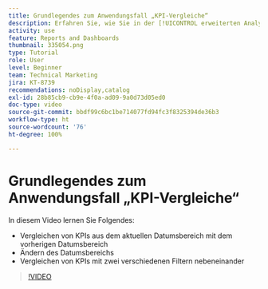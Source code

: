```yaml
---
title: Grundlegendes zum Anwendungsfall „KPI-Vergleiche“
description: Erfahren Sie, wie Sie in der [!UICONTROL erweiterten Analyse] KPIs vom aktuellen Datumsbereich mit einem früheren Datumsbereich vergleichen und wie Sie KPIs mit zwei verschiedenen Filtern vergleichen können.
activity: use
feature: Reports and Dashboards
thumbnail: 335054.png
type: Tutorial
role: User
level: Beginner
team: Technical Marketing
jira: KT-8739
recommendations: noDisplay,catalog
exl-id: 28b85cb9-cb9e-4f0a-ad09-9a0d73d05ed0
doc-type: video
source-git-commit: bbdf99c6bc1be714077fd94fc3f8325394de36b3
workflow-type: ht
source-wordcount: '76'
ht-degree: 100%

---
```


# Grundlegendes zum Anwendungsfall „KPI-Vergleiche“

In diesem Video lernen Sie Folgendes:

* Vergleichen von KPIs aus dem aktuellen Datumsbereich mit dem vorherigen Datumsbereich
* Ändern des Datumsbereichs
* Vergleichen von KPIs mit zwei verschiedenen Filtern nebeneinander

>[!VIDEO](https://video.tv.adobe.com/v/3440256/?quality=12&learn=on&enablevpops=1&captions=ger)
